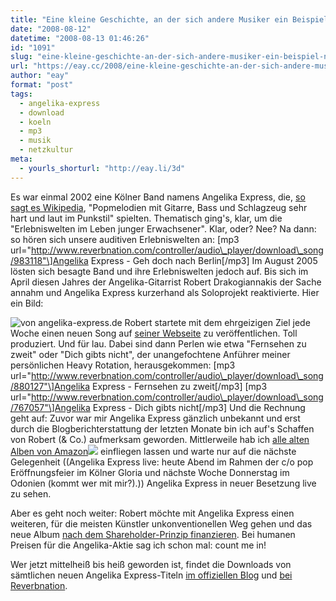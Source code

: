 ```yaml
---
title: "Eine kleine Geschichte, an der sich andere Musiker ein Beispiel nehmen sollten"
date: "2008-08-12"
datetime: "2008-08-13 01:46:26"
id: "1091"
slug: "eine-kleine-geschichte-an-der-sich-andere-musiker-ein-beispiel-nehmen-sollten"
url: "https://eay.cc/2008/eine-kleine-geschichte-an-der-sich-andere-musiker-ein-beispiel-nehmen-sollten/"
author: "eay"
format: "post"
tags:
  - angelika-express
  - download
  - koeln
  - mp3
  - musik
  - netzkultur
meta:
  - yourls_shorturl: "http://eay.li/3d"
---
```


Es war einmal 2002 eine Kölner Band namens Angelika Express, die, [so sagt es Wikipedia](http://de.wikipedia.org/wiki/Angelika_Express), "Popmelodien mit Gitarre, Bass und Schlagzeug sehr hart und laut im Punkstil" spielten. Thematisch ging's, klar, um die "Erlebniswelten im Leben junger Erwachsener". Klar, oder? Nee? Na dann: so hören sich unsere auditiven Erlebniswelten an: \[mp3 url="http://www.reverbnation.com/controller/audio\_player/download\_song/983118"\]Angelika Express - Geh doch nach Berlin\[/mp3\] Im August 2005 lösten sich besagte Band und ihre Erlebniswelten jedoch auf. Bis sich im April diesen Jahres der Angelika-Gitarrist Robert Drakogiannakis der Sache annahm und Angelika Express kurzerhand als Soloprojekt reaktivierte. Hier ein Bild:

![](/uploads/2008/angelikarobert.jpg "von angelika-express.de") Robert startete mit dem ehrgeizigen Ziel jede Woche einen neuen Song auf [seiner Webseite](http://angelika-express.de/) zu veröffentlichen. Toll produziert. Und für lau. Dabei sind dann Perlen wie etwa "Fernsehen zu zweit" oder "Dich gibts nicht", der unangefochtene Anführer meiner persönlichen Heavy Rotation, herausgekommen: \[mp3 url="http://www.reverbnation.com/controller/audio\_player/download\_song/880127"\]Angelika Express - Fernsehen zu zweit\[/mp3\] \[mp3 url="http://www.reverbnation.com/controller/audio\_player/download\_song/767057"\]Angelika Express - Dich gibts nicht\[/mp3\] Und die Rechnung geht auf: Zuvor war mir Angelika Express gänzlich unbekannt und erst durch die Blogberichterstattung der letzten Monate bin ich auf's Schaffen von Robert (& Co.) aufmerksam geworden. Mittlerweile hab ich [alle alten Alben von Amazon](http://www.amazon.de/gp/search?ie=utf8mb4&keywords=angelika%20express&tag=eayznet-21&index=blended&linkCode=ur2&camp=1638&creative=6742)![](http://www.assoc-amazon.de/e/ir?t=eayznet-21&l=ur2&o=3) einfliegen lassen und warte nur auf die nächste Gelegenheit ((Angelika Express live: heute Abend im Rahmen der c/o pop Eröffnungsfeier im Kölner Gloria und nächste Woche Donnerstag im Odonien (kommt wer mit mir?).)) Angelika Express in neuer Besetzung live zu sehen.

Aber es geht noch weiter: Robert möchte mit Angelika Express einen weiteren, für die meisten Künstler unkonventionellen Weg gehen und das neue Album [nach dem Shareholder-Prinzip finanzieren](http://angelika-express.de/2008/07/05/ich-werde-diese-idee-klauen/). Bei humanen Preisen für die Angelika-Aktie sag ich schon mal: count me in!

Wer jetzt mittelheiß bis heiß geworden ist, findet die Downloads von sämtlichen neuen Angelika Express-Titeln [im offiziellen Blog](http://angelika-express.de/) und [bei Reverbnation](http://www.reverbnation.com/angelikaexpress).
